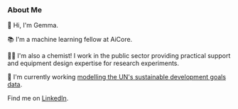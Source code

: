 ### About Me

👋 Hi, I'm Gemma. 

📚 I'm a machine learning fellow at AiCore.

🧑‍🔬 I'm also a chemist! I work in the public sector providing practical support and equipment design expertise for research experiments. 

🌱 I'm currently working [modelling the UN's sustainable development goals data](https://github.com/gemma-draper/Electricity-Classification). 

Find me on [LinkedIn](https://www.linkedin.com/in/gemma-l-draper/).
